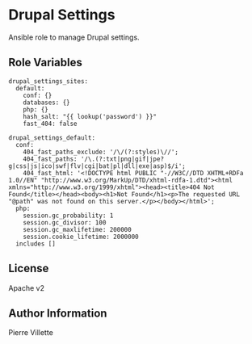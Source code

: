 Drupal Settings
===============

Ansible role to manage Drupal settings.


Role Variables
--------------

```
drupal_settings_sites:
  default:
    conf: {}
    databases: {}
    php: {}
    hash_salt: "{{ lookup('password') }}"
    fast_404: false

drupal_settings_default:
  conf:
    404_fast_paths_exclude: '/\/(?:styles)\//';
    404_fast_paths: '/\.(?:txt|png|gif|jpe?g|css|js|ico|swf|flv|cgi|bat|pl|dll|exe|asp)$/i';
    404_fast_html: '<!DOCTYPE html PUBLIC "-//W3C//DTD XHTML+RDFa 1.0//EN" "http://www.w3.org/MarkUp/DTD/xhtml-rdfa-1.dtd"><html xmlns="http://www.w3.org/1999/xhtml"><head><title>404 Not Found</title></head><body><h1>Not Found</h1><p>The requested URL "@path" was not found on this server.</p></body></html>';
  php:
    session.gc_probability: 1
    session.gc_divisor: 100
    session.gc_maxlifetime: 200000
    session.cookie_lifetime: 2000000
  includes []
```

License
-------

Apache v2

Author Information
------------------

Pierre Villette
